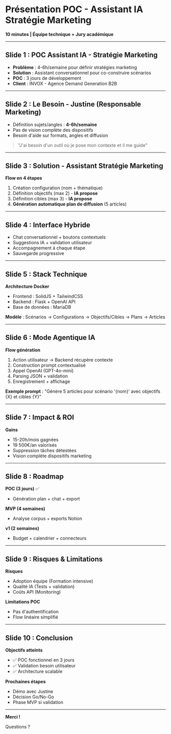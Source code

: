 # Présentation POC - Assistant IA Stratégie Marketing

**10 minutes | Équipe technique + Jury académique**

---

## Slide 1 : POC Assistant IA - Stratégie Marketing

- **Problème** : 4-6h/semaine pour définir stratégies marketing
- **Solution** : Assistant conversationnel pour co-construire scénarios
- **POC** : 3 jours de développement
- **Client** : INVOX - Agence Demand Generation B2B

---

## Slide 2 : Le Besoin - Justine (Responsable Marketing)

- Définition sujets/angles : **4-6h/semaine**
- Pas de vision complète des dispositifs
- Besoin d'aide sur formats, angles et diffusion

> "J'ai besoin d'un outil où je pose mon contexte et il me guide"

---

## Slide 3 : Solution - Assistant Stratégie Marketing

**Flow en 4 étapes**
1. Création configuration (nom + thématique)
2. Définition objectifs (max 2) - **IA propose**
3. Définition cibles (max 3) - **IA propose**
4. **Génération automatique plan de diffusion** (5 articles)

---

## Slide 4 : Interface Hybride

- Chat conversationnel + boutons contextuels
- Suggestions IA + validation utilisateur
- Accompagnement à chaque étape
- Sauvegarde progressive

---

## Slide 5 : Stack Technique

**Architecture Docker**
- Frontend : SolidJS + TailwindCSS
- Backend : Flask + OpenAI API
- Base de données : MariaDB

**Modèle** : Scénarios → Configurations → Objectifs/Cibles → Plans → Articles

---

## Slide 6 : Mode Agentique IA

**Flow génération**
1. Action utilisateur → Backend récupère contexte
2. Construction prompt contextualisé
3. Appel OpenAI (GPT-4o-mini)
4. Parsing JSON + validation
5. Enregistrement + affichage

**Exemple prompt** : "Génère 5 articles pour scénario '{nom}' avec objectifs {X} et cibles {Y}"

---

## Slide 7 : Impact & ROI

**Gains**
- 15-20h/mois gagnées
- 19 500€/an valorisés
- Suppression tâches détestées
- Vision complète dispositifs marketing

---

## Slide 8 : Roadmap

**POC (3 jours)** ✅
- Génération plan + chat + export

**MVP (4 semaines)**
- Analyse corpus + exports Notion

**v1 (2 semaines)**
- Budget + calendrier + connecteurs

---

## Slide 9 : Risques & Limitations

**Risques**
- Adoption équipe (Formation intensive)
- Qualité IA (Tests + validation)
- Coûts API (Monitoring)

**Limitations POC**
- Pas d'authentification
- Flow linéaire simplifié

---

## Slide 10 : Conclusion

**Objectifs atteints**
- ✅ POC fonctionnel en 3 jours
- ✅ Validation besoin utilisateur
- ✅ Architecture scalable

**Prochaines étapes**
- Démo avec Justine
- Décision Go/No-Go
- Phase MVP si validation

---

**Merci !**

Questions ?
